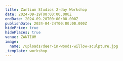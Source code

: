 ```yaml
---
title: Zantium Studios 2-day Workshop
date: 2024-09-19T00:00:00.000Z
endDate: 2024-09-20T00:00:00.000Z
publishDate: 2024-04-24T00:00:00.000Z
hidePrice: true
hidePlaces: true
venue: ZANTIUM
image:
  name: /uploads/deer-in-woods-willow-sculpture.jpg
_template: workshop
---
```


